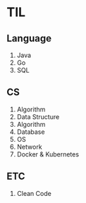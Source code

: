 # TIL



## Language

1. Java
2. Go
3. SQL



## CS

1. Algorithm
2. Data Structure
3. Algorithm
4. Database
5. OS
6. Network
7. Docker & Kubernetes



## ETC

1. Clean Code
